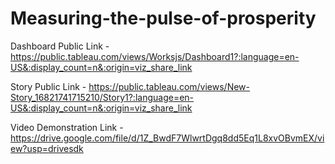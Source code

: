 # Measuring-the-pulse-of-prosperity


Dashboard Public Link - https://public.tableau.com/views/Worksjs/Dashboard1?:language=en-US&:display_count=n&:origin=viz_share_link

Story Public Link - https://public.tableau.com/views/New-Story_16821741715210/Story1?:language=en-US&:display_count=n&:origin=viz_share_link

Video Demonstration Link - https://drive.google.com/file/d/1Z_BwdF7WlwrtDgq8dd5Eq1L8xvOBvmEX/view?usp=drivesdk
